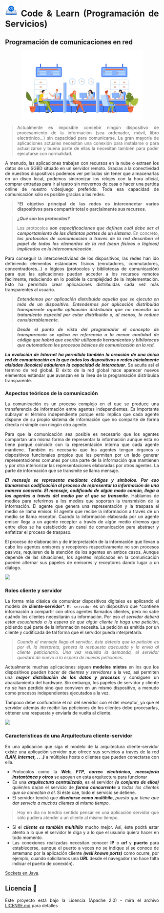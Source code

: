 <div align="justify">

# <img src=../../../images/coding-book.png width="40"> Code & Learn (Programación de Servicios)

## Programación de comunicaciones en red

<div align="center">
<img src=images/client-request.png width="400">
</div>

> Actualmente es imposible concebir ningún dispositivo de procesamiento de la información (sea ordenador, móvil, libro electrónico…) sin capacidad para comunicarse. La gran mayoría de aplicaciones actuales necesitan una conexión para instalarse o para actualizarse y buena parte de ellas la necesitan también para poder ejecutarse con normalidad.

A menudo, las aplicaciones trabajan con recursos en la nube o extraen los datos de un SGBD situado en un servidor remoto. Gracias a la conectividad de nuestros dispositivos podemos ver películas sin tener que almacenarlas en un disco local, podemos sincronizar los relojes con la hora oficial, comprar entradas para ir al teatro sin movernos de casa o hacer una partida online de nuestro videojuego preferido. Toda esa capacidad de comunicación sólo es posible gracias a las redes.

> ***El objetivo principal de las redes es interconectar varios dispositivos para compartir total o parcialmente sus recursos**.

> ***¿Qué son los protocolos?***
>
>Los protocolos ***son especificaciones que definen cuál debe ser el comportamiento de las distintas partes de un sistema***. En concreto, ***los protocolos de comunicación a través de la red describen el papel de todos los elementos de la red (sean físicos o lógicos) implicados en la intercomunicación***.

Para conseguir la interconectividad de los dispositivos, las redes han ido definiendo elementos estándares físicos (enrutadores, conmutadores, concentradores…) o lógicos (protocolos y bibliotecas de comunicación) para que las aplicaciones puedan acceder a los recursos remotos fácilmente, reduciendo en lo posible la complejidad de la implementación. Esto ha permitido crear aplicaciones distribuidas cada vez más transparentes al usuario.

> ***Entendemos por aplicación distribuida aquella que se ejecuta en más de un dispositivo. Entendemos por aplicación distribuida transparente aquella aplicación distribuida que no necesita un tratamiento especial por estar distribuida o, al menos, lo reduce considerablemente***.

> ***Desde el punto de vista del programador el concepto de transparencia se aplica en referencia a la menor cantidad de código que habrá que escribir utilizando herramientas y bibliotecas que automaticen los procesos básicos de comunicación en la red***.

***La evolución de Internet ha permitido también la creación de una única red de comunicación en la que todos los dispositivos o redes inicialmente aisladas (locales) adquieren la capacidad de interactuar***. Se acuña así el término de red global. El éxito de la red global hace aparecer nuevos elementos estándar que avanzan en la línea de la programación distribuida transparente.

### Aspectos teóricos de la comunicación

La comunicación es un proceso complejo en el que se produce una transferencia de información entre agentes independientes. Es importante subrayar el término independiente porque esto implica que cada agente dispone de su propio sistema de información que no comparte de forma directa ni simple con ningún otro agente.

Para que la comunicación sea posible es necesario que los agentes compartan una misma forma de representar la información aunque ésta no tiene porqué coincidir con la representación interna que cada agente mantiene. También es necesario que los agentes tengan órganos o dispositivos funcionales propios que les permitan por un lado generar representaciones comunes por una parte de la información que mantienen y por otra interiorizar las representaciones elaboradas por otros agentes. La parte de información que se transmite se llama mensaje.

***El mensaje se representa mediante códigos y símbolos. Por eso llamaremos codificación al proceso de representar la información de una manera concreta. El mensaje, codificado de algún modo común, llega a los agentes a través del medio por el que se transmite***. Hablamos de medios para referirnos a los medios que soportan la transmisión de la información. El agente que genera una representación y la traspasa al medio se llama emisor. El agente que recibe la información a través de un medio se llama receptor. Cuando la información elaborada por un agente emisor llega a un agente receptor a través de algún medio diremos que entre ellos se ha establecido un canal de comunicación para abstraer y enfatizar el proceso de traspaso.

El proceso de elaboración y de interpretación de la información que llevan a cabo los agentes emisores y receptores respectivamente no son procesos pasivos, requieren de la atención de los agentes en ambos casos. Aunque depende de las situaciones, los agentes implicados en la comunicación pueden alternar sus papeles de emisores y receptores dando lugar a un diálogo.

<img src="https://2.bp.blogspot.com/-pvlqcD2BBTs/VaCdRyWTwSI/AAAAAAAAIEw/LHnWnrAGkIc/s1600/protocolo1.jpg" width="400"> 

### Roles cliente y servidor

La forma más clásica de comunicar dispositivos digitales es aplicando el modelo de **cliente-servidor***. `El servidor` es un dispositivo que *contiene información a compartir con otros agentes llamados clientes, pero no sabe cuándo los clientes necesitarán su información. Por eso *el servidor deberá estar escuchando a la espera de que algún cliente le haga una petición*, pidiendo qué parte de la información necesita. La petición es emitida por un cliente y codificada de tal forma que el servidor pueda interpretarla.
> *Cuando el mensaje llega al servidor, éste detecta que la petición es por él, la interpreta, genera la respuesta adecuada y la envía al cliente peticionario. Una vez resuelta la demanda, el servidor quedará de nuevo a la espera de nuevas peticiones.*

Actualmente muchas aplicaciones siguen **modelos mixtos** en los que los dispositivos *pueden hacer de clientes y servidores* a la vez, así permiten una ***mayor distribución de los datos y procesos*** y consiguen un abaratamiento del hardware. Sin embargo, los papeles de servidor y cliente no se han perdido sino que conviven en un mismo dispositivo, a menudo como procesos independientes ejecutados a la vez.

Tampoco debe confundirse el rol del servidor con el del receptor, ya que el servidor además de recibir las peticiones de los clientes debe procesarlas, obtener una respuesta y enviarla de vuelta al cliente.

<img src=https://i.ytimg.com/vi/Bzt6ZaykcBg/maxresdefault.jpg width="300">

### Caracteristicas de una Arquitectura cliente-servidor

En una aplicación que siga el modelo de la arquitectura cliente-servidor existe una aplicación servidor que ofrece sus servicios a través de la red ***(LAN, Internet, . . .)*** a múltiples hosts o clientes que pueden conectarse con ella.

- Protocolos como la ***Web, FTP, correo electrónico, mensajería instantánea y otros*** se apoyan en esta arquitectura para funcionar
- Es una ***arquitectura centralizada***, es el servidor ***(o conjunto de ellos)*** quién/es da/an el servicio de ***forma concurrente*** a *todos los clientes que se conectan a él*. Si éste cae, todo el servicio se detiene.
- El servidor tendrá que ***diseñarse como multihilo***, *puesto que tiene que dar servicio a muchos clientes al mismo tiempo*.

> Hoy en día no tendría sentido pensar en una aplicación servidor que sólo pudiera atender a un cliente al mismo tiempo.

- Si el ***cliente es también multihilo*** mucho mejor. Así, éste podrá estar atento a lo que el servidor le diga y a lo que el usuario quiera hacer en todo momento.
- Las conexiones realizadas necesitan conocer **IP** o ***url*** y **puerto** para establecerse, aunque el puerto a veces no se indique si se conoce de antemano por la aplicación cliente ***(well known ports)*** como ocurre, por ejemplo, cuando solicitamos una ***URL*** desde el navegador (no hace falta indicar el puerto de conexión).

[Sockets en Java](RC-1.md).

## Licencia 📄

Este proyecto está bajo la Licencia (Apache 2.0) - mira el archivo [LICENSE.md](../../../LICENSE) para detalles

</div>